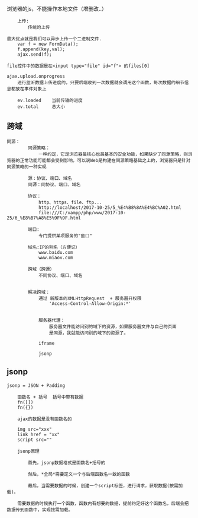 浏览器的js，不能操作本地文件（增删改..）

        上传:
            传统的上传

    最大优点就是我们可以异步上传一个二进制文件.
        var f = new FormData();
        f.append(key,val);
        ajax.send(f);
        
    file控件中的数据是在<input type="file" id="f"> 的files[0]

    ajax.upload.onprogress
        进行监听数据上传进度的，只要后端收到一次数据就会调用这个函数，每次数据的细节信息都放在事件对象上

        ev.loaded    当前传输的进度
        ev.total     总大小    

## 跨域
    同源：
            同源策略：
                一种约定，它是浏览器最核心也最基本的安全功能，如果缺少了同源策略，则浏览器的正常功能可能都会受到影响。可以说Web是构建在同源策略基础之上的，浏览器只是针对同源策略的一种实现

            源：协议、端口、域名
            同源：同协议、端口、域名

            协议：
                http、https、file、ftp...
                http://localhost/2017-10-25/5_%E4%B8%8A%E4%BC%A02.html
                file:///C:/xampp/php/www/2017-10-25/6_%E8%B7%A8%E5%9F%9F.html

            端口:
                专门提供某项服务的"窗口"
                
            域名:IP的别名（方便记）
                www.baidu.com
                www.miaov.com

            跨域（跨源）
                不同协议、端口、域名

            
            解决跨域：
                通过 新版本的XMLHttpRequest  + 服务器开权限
                    'Access-Control-Allow-Origin:*'

                
                服务器代理：
                    服务器文件能访问别的域下的资源，如果服务器文件与自己的页面
                    是同源，我就能访问别的域下的资源了。

                iframe 

                jsonp
## jsonp
    jsonp = JSON + Padding

        函数名 + 括号  括号中带有数据
        fn([])
        fn({})

        ajax的数据是没有函数名的

        img src="xxx"
        link href = "xx"
        script src=""

        jsonp原理

            首先，jsonp数据格式是函数名+括号的

            然后，*全局*需要定义一个与后端函数名一致的函数

            最后，当需要数据的时候，创建一个script标签，进行请求，获取数据(按需加载)。

        需要数据的时候执行一个函数，函数内有想要的数据，提前约定好这个函数名，后端会把数据传到函数中，实现按需加载。    
        